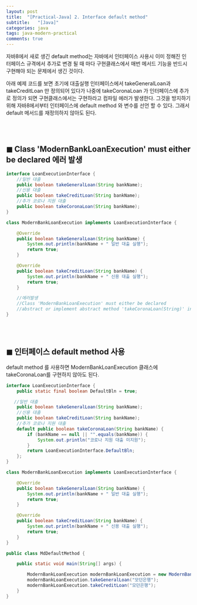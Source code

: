 ```yaml
---
layout: post
title:  "[Practical-Java] 2. Interface default method"
subtitle:   "[Java]"
categories: java
tags: java-modern-practical
comments: true
---
```


자바8에서 새로 생긴 default method는 자바에서 인터페이스 사용시 이미 정해진 인터페이스 규격에서 추가로 변경 될 때 마다 구현클래스에서 매번 메서드 기능을 반드시 구현해야 되는 문제에서 생긴 것이다. 

아래 예제 코드를 보면 초기에 대출실행 인터페이스에서 takeGeneralLoan과 takeCreditLoan 만 정의되어 있다가 나중에 takeCoronaLoan 가 인터페이스에 추가로 정의가 되면 구현클래스에서는 구현하라고 컴파일 에러가 발생한다. 그것을 방지하기 위해 자바8에서부터 인터페이스에 default method 와 변수를 선언 할 수 있다. 그래서 default 메서드를 재정의하지 않아도 된다.

<br><br>


## ◼︎ Class 'ModernBankLoanExecution' must either be declared 에러 발생

```java
interface LoanExecutionInterface {
    //일반 대출
    public boolean takeGeneralLoan(String bankName);
    //신용 대출
    public boolean takeCreditLoan(String bankName);
    //추가 코로나 지원 대출
    public boolean takeCoronaLoan(String bankName);
}

class ModernBankLoanExecution implements LoanExecutionInterface {

    @Override
    public boolean takeGeneralLoan(String bankName) {
        System.out.println(bankName + " 일반 대출 실행");
        return true;
    }

    @Override
    public boolean takeCreditLoan(String bankName) {
        System.out.println(bankName + " 신용 대출 실행");
        return true;
    }

    //에러발생
    //Class 'ModernBankLoanExecution' must either be declared
    //abstract or implement abstract method 'takeCoronaLoan(String)' in 'LoanExecutionInterface'
}
```

<br><br>


## ◼︎ 인터페이스 default method 사용

default method 를 사용하면 ModernBankLoanExecution 클래스에 takeCoronaLoan를 구현하지 않아도 된다.

```java
interface LoanExecutionInterface {
    public static final boolean DefaultBln = true;

   //일반 대출
    public boolean takeGeneralLoan(String bankName);
    //신용 대출
    public boolean takeCreditLoan(String bankName);
    //추가 코로나 지원 대출
    default public boolean takeCoronaLoan(String bankName) {
        if (bankName == null || "".equals(bankName)) {
            System.out.println("코로나 지원 대출 미지원");
        }
        return LoanExecutionInterface.DefaultBln;
    };
}

class ModernBankLoanExecution implements LoanExecutionInterface {

    @Override
    public boolean takeGeneralLoan(String bankName) {
        System.out.println(bankName + " 일반 대출 실행");
        return true;
    }

    @Override
    public boolean takeCreditLoan(String bankName) {
        System.out.println(bankName + " 신용 대출 실행");
        return true;
    }
}

public class MdDefaultMethod {

    public static void main(String[] args) {

        ModernBankLoanExecution modernBankLoanExecution = new ModernBankLoanExecution();
        modernBankLoanExecution.takeGeneralLoan("모던은행");
        modernBankLoanExecution.takeCreditLoan("모던은행");
    }
}
```

